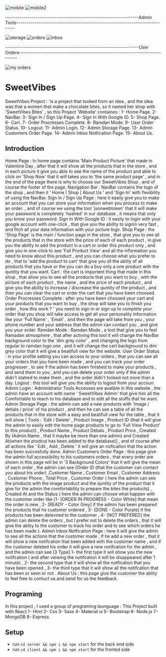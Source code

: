 
![mobile](https://user-images.githubusercontent.com/76554103/118412002-44c95580-b6a0-11eb-946b-23e529cd7e39.png)
![mobile2](https://user-images.githubusercontent.com/76554103/118412005-48f57300-b6a0-11eb-9694-e06ff74c1a58.png)

-------------------------------------------------------------------Admin Tools-----------------------------------------------------------------------------

![storage](https://user-images.githubusercontent.com/76554103/118646821-5bc78f00-b7e9-11eb-8d97-39928dc5cf20.png)
![orders](https://user-images.githubusercontent.com/76554103/118646830-5ec27f80-b7e9-11eb-9a9b-46882a065208.png)
![inbox](https://user-images.githubusercontent.com/76554103/118646837-6124d980-b7e9-11eb-8d54-af4c07bf055a.png)

-------------------------------------------------------------------User Orders-----------------------------------------------------------------------------

![my orders](https://user-images.githubusercontent.com/76554103/118647198-c1b41680-b7e9-11eb-900b-3ad61dff2d30.png)

# SweetVibes
SweetVibes Project : 'is a project that tooked from an idea , and the idea was that a women that make a chocolate bites, so it named her shop with 'SweetVibes Bites' , so this Project 'Website' containes : 
1- Home Page.
2- NavBar.
3- Sign In / Sign Up Page.
4- Sign In With Google ID.
5- Shop Page.
6- Cart.
7- Order Procresses Complete.
8- Ramdan Mode.
9- User Order Status.
10- Logout.
11- Admin Login.
12- Admin Storage Page.
13- Admin Customers Order Page.
14- Admin Inbox Notfication Page.
15- About Us.
## Introduction
Home Page : In home page contains 'Main Product Picture' that made in Valentine Day , after that it will show all the products that in the store , and in each picture it give you able to see the name of the product and able to click on 
'Shop Now' that it will takes you to 'the same product page' , and in the end of the page there is why to choose our SweetVibes Shop , and of course the footer of the page.
Navigation Bar : NavBar contains the logo of the shop , and then it ' Home | Shop | About Us ' and 'Sign In' with flexibility of using the NavBar.
Sign In / Sign Up Page : here it easily give you to make an account that you can store your information when you process to make an order. , and of course we using the tool 'jsonwebtoken' that it will make your password is completely 'hashed' in our database , it means that only you know your password.
Sign In With Google ID : it easily to login with your google account with one-click , that give you the ability to  signin very fast , and fitch all your data information with your picture logo.
Shop Page : the 'Shop Page' is the main / function page in the store , that give you to see all the products that in the store with the price of each of each product , in give you the ability to add the product in a cart or order this product only , and give you in one-click to see 'Full Product View' and all the information you need to know about this product , and you can choose what you prefer to do , that to 'add the product to cart' that give you sll the ablity of all products that you have or the you can do a buy only a one product with the quntity that you want.
Cart : the cart is importent thing that made in this shop , that allow you to see all the products that you want to buy , with the picture of each product , the name , and the price of each product , and give you the ability to increase / discrease the quntity of the product , and then you can clear the cart or order the cart that you have been choosed.
Order Procresses Complete : after you have been choosed your cart and your products that you want to buy , the shop will take you to finish you order , how this work ? ' you need to sign in or sign up to complete your order that you shop will take access to get all your personality information like your 'Full Name' , 'Email' , and then the page will take from you , your phone number and your address that the admin can contact you , and give you your order.
Ramdan Mode :  Ramdan Mode , a tool that give you to feel Ramadan atmosphere , that after activing this tool it will change the NavBar background color to the 'dim grey color' , and changing the logo from regular to ramdan logo one , and it will change the cart background to dim grey color that it will give a beatifull view for the website.
User Order Status : in your profile setting you can access to your orders , that you can see all your orders that you have been made , and you can track your order progresser , to see if the admin has been finished to make your products , and send them to you , and you can delete your order only if the admin didn't statred to make them , and the order didn't tooked not more than a day.
Logout : this tool will give you the ability to logout from your accoun.
Admin Login : Administrator Tools Accesses are avalible in this website , the admin have an account with name ' SweetVibes Admin' that give him all the Comfortable to reach to his database and to edit all the stuffs that he want.
Admin Storage Page : the admin can add a new products with 'Image / detials / price' of his product , and then he can see a table of all the products that in the store with a easy and beatifull view for the table , that it will show [ Tools : 'Edit / Delete' , Product Image , Product ID (that it will give the admin to easily edit the home page products to go to 'Full View Product' to this product) , Product Name , Product Detials , Product Price , Created By (Admin Name , that it maybe be more than one admin) and Created At(when the prodcut has been added to the database)] , and of course after all actions like ' Edit , Add , Delete ' it will give an nofication that the action has been succesfully done.
Admin Customers Order Page : this page give the admin full accessibility to his customers orders , that every order are shown in this page will be in '3 Background Colors' that it will give the mean of each order , the admin can see [Order ID (that the customer can contact you about his order) ,Customer Name , Customer Email , Customer Address , Customer Phone , Total Price , Customer Order ( here the admin can see the products with the image product and the quntity of the product that it give for the admin the comfortability to prepare the bites the products) , Created At and the Status ( here the admin can choose what happen with the customer order like [1- [ORDER IN PROGRESS - Color White] that mean the order is new ,  2- [READY - Color Grey] if the admin has been prepared the products that he customer ordered , 3- [DONE - Color Purple] if the products has been delevired to the customer , 4- [NOT PREFERED] the admin can delete the orders , but I prefer not to delete the orders , that it will give the ablity to the customer to track his order and to see which orders he has been made ).
Admin Inbox Notfication Page : here it will give the admin to see all the actions that the customer made , if he add a new order , that it will show a new notifcation that been added with the customer name ,  and if the customer deleted his order it will give a new notifcation for the admin , and the admin can see [3 Type] 1- the first type it will show you the new notifcation ( and after veiwing the notifcation it will be disappeared after 1 minute) , 2- the second type that it will show all the notfication that you have been opened , 3- the third type that it will show all the notifcation that has been or seen or not .
About Us : this page give the customer the ablity to feel free to contuct us and send for us the feedback.
## Programing
In this project , I used a group of programing launguage :
This Project built with React
1- Html
2- Css
3- Sass
4- Material ui
5- Bootstrap
6- Node.js
7- MongoDB
8- Express
## Setup
- run ```cd server && npm i && npm start``` for the back end side
- run ```cd client && npm i && npm start``` for the fronted side
